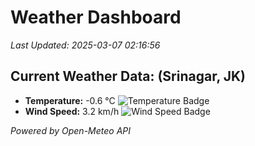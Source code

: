 
# Weather Dashboard

_Last Updated: 2025-03-07 02:16:56_

## Current Weather Data: (Srinagar, JK)
- **Temperature:** -0.6 °C ![Temperature Badge](https://img.shields.io/badge/Temperature-Low%20Temp-blue)
- **Wind Speed:** 3.2 km/h ![Wind Speed Badge](https://img.shields.io/badge/Wind%20Speed-Light%20Wind-blue)

*Powered by Open-Meteo API*
